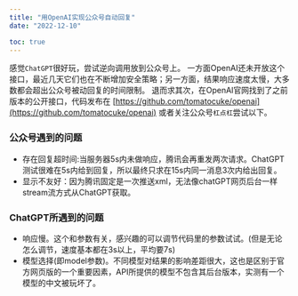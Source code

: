```yaml
---
title: "用OpenAI实现公众号自动回复"
date: "2022-12-10"

toc: true
---
```


感觉`ChatGPT`很好玩，尝试逆向调用放到公众号上。
一方面OpenAI还未开放这个接口，最近几天它们也在不断增加安全策略；另一方面，结果响应速度太慢，大多数都会超出公众号被动回复的时间限制。
退而求其次，在OpenAI官网找到了之前版本的公开接口，代码发布在 [https://github.com/tomatocuke/openai](https://github.com/tomatocuke/openai)
或者关注公众号`杠点杠`尝试以下。

<!--more-->

### 公众号遇到的问题
- 存在回复超时间:当服务器5s内未做响应，腾讯会再重发两次请求。ChatGPT测试很难在5s内给到回复，所以最终只求在15s内同一消息3次内给出回复。
- 显示不友好：因为腾讯固定是一次推送xml，无法像chatGPT网页后台一样stream流方式从ChatGPT获取。

### ChatGPT所遇到的问题
- 响应慢。这个和参数有关，感兴趣的可以调节代码里的参数试试。(但是无论怎么调节，速度基本都在3s以上，平均要7s)
- 模型选择(即model参数)。不同模型对结果的影响差距很大，这也是区别于官方网页版的一个重要因素，API所提供的模型不包含其后台版本，实测有一个模型的中文被玩坏了。 



